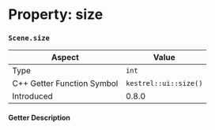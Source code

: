 
# Property: size
### `Scene.size`

| Aspect | Value |
| --- | --- |
| Type | `int` |
| C++ Getter Function Symbol | `kestrel::ui::size()` |
| Introduced | 0.8.0 |

#### Getter Description

